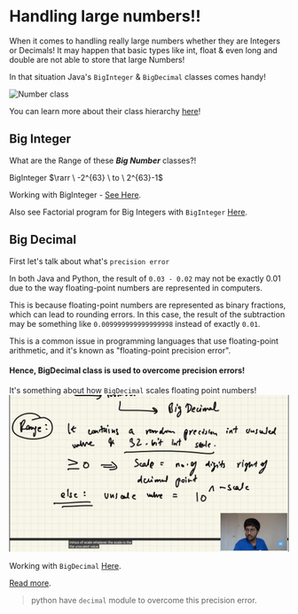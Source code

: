 # Handling large numbers!!

When it comes to handling really large numbers whether they are Integers or Decimals! It may happen that basic types like int, float & even long and double are not able to store that large Numbers!

In that situation Java's `BigInteger` & `BigDecimal` classes comes handy!

![Number class](https://www.iitk.ac.in/esc101/05Aug/tutorial/figures/java/objects-numberHierarchy.gif)

You can learn more about their class hierarchy [here](https://docs.oracle.com/cd/E13222_01/wls/docs45/classdocs/java.math.BigInteger.html)!

## Big Integer

What are the Range of these ***Big Number*** classes?!

BigInteger $\rarr \ -2^{63} \ to \ 2^{63}-1$

Working with BigInteger - [See Here](./BigNumbers.java).

Also see Factorial program for Big Integers with `BigInteger` [Here](./FactorialBigInteger.java).

## Big Decimal

First let's talk about what's `precision error` 

In both Java and Python, the result of `0.03 - 0.02` may not be exactly 0.01 due to the way floating-point numbers are represented in computers.

This is because floating-point numbers are represented as binary fractions, which can lead to rounding errors. In this case, the result of the subtraction may be something like `0.009999999999999998` instead of exactly `0.01`.

This is a common issue in programming languages that use floating-point arithmetic, and it's known as "floating-point precision error".


#### Hence, **BigDecimal** class is used to overcome precision errors!


It's something about how `BigDecimal` scales floating point numbers!
![](./images/BigDecimalScaling.png)


Working with `BigDecimal` [Here](./BigDecimalNumbers.java).


[Read more](https://docs.oracle.com/javase%2F7%2Fdocs%2Fapi%2F/java/math/BigDecimal.html).

> python have `decimal` module to overcome this precision error.